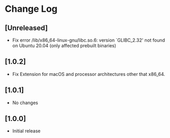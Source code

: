 # Change Log

## [Unreleased]

- Fix error /lib/x86_64-linux-gnu/libc.so.6: version `GLIBC_2.32' not found on Ubuntu 20.04 (only affected prebuilt binaries)

## [1.0.2]

- Fix Extension for macOS and processor architectures other that x86_64.

## [1.0.1]

- No changes

## [1.0.0]

- Initial release
